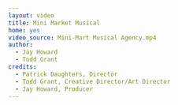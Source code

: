 ```yaml
---
layout: video
title: Mini Market Musical
home: yes
video_source: Mini-Mart Musical Agency.mp4
author:
  - Jay Howard
  - Todd Grant
credits:
  - Patrick Daughters, Director
  - Todd Grant, Creative Director/Art Director
  - Jay Howard, Producer
---
```

